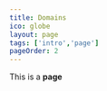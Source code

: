 ```yaml
---
title: Domains
ico: globe
layout: page
tags: ['intro','page']
pageOrder: 2
---
```

This is a **page**
